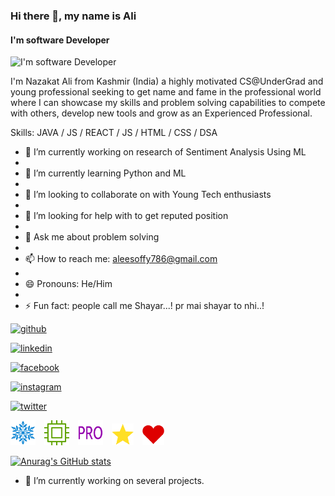 ### Hi there 👋, my name is Ali
#### I'm software Developer
![I'm software Developer](https://media.licdn.com/dms/image/D4D16AQEvcu0rrdCpSQ/profile-displaybackgroundimage-shrink_350_1400/0/1671537319789?e=1677110400&v=beta&t=aV29qc5ho4b0CsFSFqlkqyderHp-0nygWFivtwAojBk)

I'm Nazakat Ali from Kashmir (India) a highly motivated CS@UnderGrad and young professional seeking to get name and fame in the professional world where I can showcase my skills and problem solving capabilities to compete with others, develop new tools and grow as an Experienced Professional.

Skills: JAVA / JS / REACT / JS / HTML / CSS / DSA 

- 🔭 I’m currently working on research of Sentiment Analysis Using ML 
- 
- 🌱 I’m currently learning Python and ML 
- 
- 👯 I’m looking to collaborate on with Young Tech enthusiasts 
- 
- 🤔 I’m looking for help with to get reputed position 
- 
- 💬 Ask me about problem solving 
- 
- 📫 How to reach me: aleesoffy786@gmail.com 
- 
- 😄 Pronouns: He/Him 
- 
- ⚡ Fun fact: people call me Shayar...! pr mai shayar to nhi..! 


[<img src='https://cdn.jsdelivr.net/npm/simple-icons@3.0.1/icons/github.svg' alt='github' height='40'>](https://github.com/https://github.com/aleesoffy) 

[<img src='https://cdn.jsdelivr.net/npm/simple-icons@3.0.1/icons/linkedin.svg' alt='linkedin' height='40'>](https://www.linkedin.com/in/https://www.linkedin.com/in/nazakat-ali-sofi-coder//)  

[<img src='https://cdn.jsdelivr.net/npm/simple-icons@3.0.1/icons/facebook.svg' alt='facebook' height='40'>](https://www.facebook.com/https://www.facebook.com/aleesoffy) 

[<img src='https://cdn.jsdelivr.net/npm/simple-icons@3.0.1/icons/instagram.svg' alt='instagram' height='40'>](https://www.instagram.com/https://www.instagram.com/alee_soffy//)  

[<img src='https://cdn.jsdelivr.net/npm/simple-icons@3.0.1/icons/twitter.svg' alt='twitter' height='40'>](https://twitter.com/https://twitter.com/AleeSoffy)  

<a href='https://archiveprogram.github.com/'><img src='https://raw.githubusercontent.com/acervenky/animated-github-badges/master/assets/acbadge.gif' width='40' height='40'></a> <a href='https://docs.github.com/en/developers'><img src='https://raw.githubusercontent.com/acervenky/animated-github-badges/master/assets/devbadge.gif' width='40' height='40'></a> <a href='https://github.com/pricing'><img src='https://raw.githubusercontent.com/acervenky/animated-github-badges/master/assets/pro.gif' width='40' height='40'></a> <a href='https://stars.github.com/'><img src='https://raw.githubusercontent.com/acervenky/animated-github-badges/master/assets/starbadge.gif' width='35' height='35'></a> <a href='https://docs.github.com/en/github/supporting-the-open-source-community-with-github-sponsors'><img src='https://raw.githubusercontent.com/acervenky/animated-github-badges/master/assets/sponsorbadge.gif' width='35' height='35'></a> 


 

[![Anurag's GitHub stats](https://github-readme-stats.vercel.app/api?username=aleesoffy)](https://github.com/anuraghazra/github-readme-stats)


- 🔭 I’m currently working on several projects. 

















